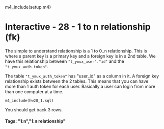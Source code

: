 

m4_include(setup.m4)

# Interactive - 28 - 1 to n relationship				(fk)

The simple to understand relationship is a 1 to 0..n relationship.
This is where a parent key is a primary key and a foreign key
is in a 2nd table.  We have this relationship between
`"t_ymux_user"."id"` and the `"t_ymux_auth_token"`.

The table `"t_ymux_auth_token"` has "user_id" as a column in it.
A foreign key relationship exists between the 2 tables.  This means
that you can have more than 1 auth token for each user.   Basically
a user can login from more than one computer at a time.

```
m4_include(hw28_1.sql)
```

You should get back 3 rows.

#### Tags: "1:n","1:n relationship"


